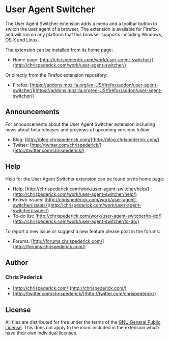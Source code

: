 User Agent Switcher
===================

The User Agent Switcher extension adds a menu and a toolbar button to switch the user agent of a browser.
The extension is available for Firefox, and will run on any platform that this browser supports including Windows, OS X and Linux.

The extension can be installed from its home page:

* Home page: [http://chrispederick.com/work/user-agent-switcher/](http://chrispederick.com/work/user-agent-switcher/)

Or directly from the Firefox extension repository:

* Firefox: [https://addons.mozilla.org/en-US/firefox/addon/user-agent-switcher/](https://addons.mozilla.org/en-US/firefox/addon/user-agent-switcher/)

Announcements
-------------

For announcements about the User Agent Switcher extension including news about beta releases and previews of upcoming versions follow:

* Blog: [http://blog.chrispederick.com/](http://blog.chrispederick.com/)
* Twitter: [http://twitter.com/chrispederick/](http://twitter.com/chrispederick/)

Help
----

Help for the User Agent Switcher extension can be found on its home page:

* Help: [http://chrispederick.com/work/user-agent-switcher/help/](http://chrispederick.com/work/user-agent-switcher/help/)
* Known issues: [http://chrispederick.com/work/user-agent-switcher/issues/](http://chrispederick.com/work/user-agent-switcher/issues/)
* To-do list: [http://chrispederick.com/work/user-agent-switcher/to-do/](http://chrispederick.com/work/user-agent-switcher/to-do/)

To report a new issue or suggest a new feature please post in the forums:

* Forums: [http://forums.chrispederick.com/](http://forums.chrispederick.com/)

Author
------

### Chris Pederick

* [http://chrispederick.com/](http://chrispederick.com/)
* [http://twitter.com/chrispederick/](http://twitter.com/chrispederick/)

License
-------

All files are distributed for free under the terms of the
[GNU General Public License](http://www.gnu.org/licenses/gpl.txt).
This does not apply to the icons included in the extension which have their own individual licenses.
